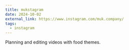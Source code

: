```yaml
---
title: mukstagram
date: 2024-10-02
external_link: https://www.instagram.com/muk.company/
tags:
  - instagram
---
```


Planning and editing videos with food themes.

<!--more-->
